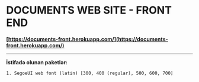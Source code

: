# **DOCUMENTS WEB SITE - FRONT END**
**[https://documents-front.herokuapp.com/](https://documents-front.herokuapp.com/)**
****

**İstifadə olunan paketlər:**

    1. SegoeUI web font (latin) [300, 400 (regular), 500, 600, 700]
